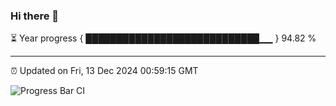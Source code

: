 ### Hi there 👋

⏳ Year progress { ████████████████████████████▁▁ } 94.82 %

---

⏰ Updated on Fri, 13 Dec 2024 00:59:15 GMT

![Progress Bar CI](https://github.com/code-lakshay/GitHub-Actions-Demo/workflows/Progress%20Bar%20CI/badge.svg)
